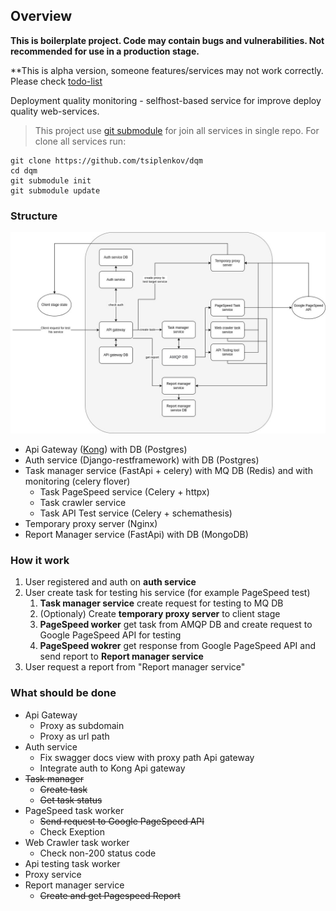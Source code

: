 ## Overview 

**This is boilerplate project. Code may contain bugs and vulnerabilities. Not recommended for use in a production stage.**

**This is alpha version, someone features/services may not work correctly. Please check [todo-list](https://github.com/tsiplenkov/dqm#what-should-be-done)

Deployment quality monitoring - selfhost-based service for improve deploy quality web-services.

> This project use [git submodule](https://git-scm.com/docs/git-submodule) for join all services in single repo. For clone all services run:
```shell
git clone https://github.com/tsiplenkov/dqm
cd dqm
git submodule init
git submodule update
```

### Structure

![dqm_structure](img/dqm_structure.jpg)

* Api Gateway ([Kong](https://konghq.com/kong/)) with DB (Postgres)
* Auth service (Django-restframework) with DB (Postgres)
* Task manager service (FastApi + celery) with MQ DB (Redis) and with monitoring (celery flover)
    * Task PageSpeed service (Celery + httpx)
    * Task crawler service 
    * Task API Test service (Celery + schemathesis)
* Temporary proxy server (Nginx)
* Report Manager service (FastApi) with DB (MongoDB)

### How it work

1. User registered and auth on **auth service**
2. User create task for testing his service (for example PageSpeed test)
    1. **Task manager service** create request for testing to MQ DB
    2. (Optionaly) Create **temporary proxy server** to client stage 
    3. **PageSpeed worker** get task from AMQP DB and create request to Google PageSpeed API for testing
    4. **PageSpeed wokrer** get response from Google PageSpeed API and send report to **Report manager service**
3. User request a report from "Report manager service"

### What should be done

* Api Gateway
    * Proxy as subdomain
    * Proxy as url path
* Auth service
    * Fix swagger docs view with proxy path Api gateway
    * Integrate auth to Kong Api gateway
* ~~Task manager~~
    * ~~Create task~~
    * ~~Get task status~~
* PageSpeed task worker
    * ~~Send request to Google PageSpeed API~~
    * Check Exeption
* Web Crawler task worker
    * Check non-200 status code
* Api testing task worker
* Proxy service
* Report manager service
    * ~~Create and get Pagespeed Report~~